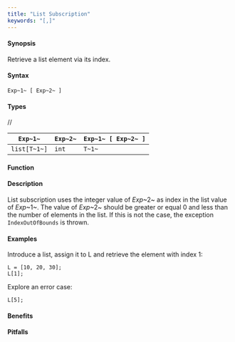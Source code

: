```yaml
---
title: "List Subscription"
keywords: "[,]"
---
```


#### Synopsis

Retrieve a list element via its index.

#### Syntax

`Exp~1~ [ Exp~2~ ]`

#### Types

//

| `Exp~1~`     | `Exp~2~` | `Exp~1~ [ Exp~2~ ]` |
| --- | --- | --- |
| `list[T~1~]` | `int`     | `T~1~`              |


#### Function

#### Description

List subscription uses the integer value of _Exp_~2~ as index in the list value of _Exp_~1~.
The value of _Exp_~2~ should be greater or equal 0 and less than the number of elements in the list.
If this is not the case, the exception `IndexOutOfBounds` is thrown.

#### Examples

Introduce a list, assign it to L and retrieve the element with index 1:
```rascal-shell,continue,error
L = [10, 20, 30];
L[1];
```
Explore an error case:
```rascal-shell,continue,error
L[5];
```

#### Benefits

#### Pitfalls

